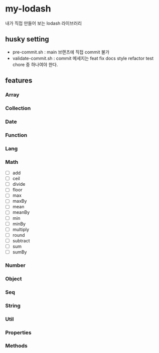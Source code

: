 # my-lodash

내가 직접 만들어 보는 lodash 라이브러리

## husky setting

- pre-commit.sh : main 브랜츠에 직접 commit 불가
- validate-commit.sh : commit 메세지는 feat fix docs style refactor test chore 중 하나여야 한다.

## features

### Array

### Collection

### Date

### Function

### Lang

### Math

- [ ] add
- [ ] ceil
- [ ] divide
- [ ] floor
- [ ] max
- [ ] maxBy
- [ ] mean
- [ ] meanBy
- [ ] min
- [ ] minBy
- [ ] multiply
- [ ] round
- [ ] subtract
- [ ] sum
- [ ] sumBy

### Number

### Object

### Seq

### String

### Util

### Properties

### Methods
